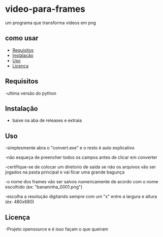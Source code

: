 # video-para-frames

um programa que transforma videos em png 

## como usar

- [Requisitos](#requisitos)
- [Instalação](#instalação)
- [Uso](#uso)
- [Licença](#licença)




## Requisitos

-ultima versão do python






## Instalação

- baixe na aba de releases e extraia




## Uso

-simplesmente abra o "convert.exe" e o resto é auto explicativo

-não esqueça de preencher todos os campos antes de clicar em converter

-certifique-se de colocar um diretorio de saída se não os arquivos vão ser jogados na pasta principal e vai ficar uma grande bagunça

-o nome dos frames vão ser salvos numericamente de acordo com o nome escolhido (ex: "bananinha_0001.png")

-escolha a resolução digitando sempre com um "x" entre a largura e altura (ex: 480x680)


## Licença

-Projeto opensource e é isso façam o que queiram

